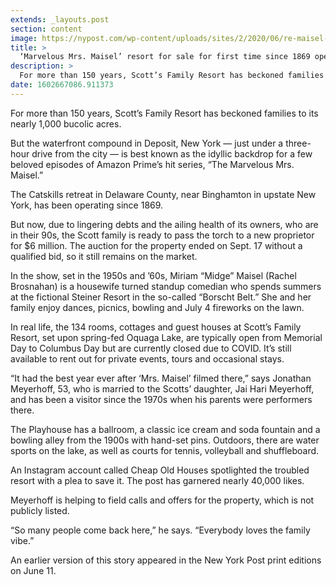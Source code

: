 ```yaml
--- 
extends: _layouts.post 
section: content 
image: https://nypost.com/wp-content/uploads/sites/2/2020/06/re-maisel-1.jpg?quality=90&strip=all&w=1200 
title: > 
  ‘Marvelous Mrs. Maisel’ resort for sale for first time since 1869 opening 
description: > 
  For more than 150 years, Scott’s Family Resort has beckoned families to its nearly 1,000 bucolic acres.The auction for the property ended on Sept. 17 without a qualified bid, so it still remains on the market.In real life, the 134 rooms, cottages and guest houses at Scott’s Family Resort, set upon spring-fed Oquaga Lake, are typically open from Memorial Day to Columbus Day but are currently closed due to COVID.An Instagram account called Cheap Old Houses spotlighted the troubled resort with a plea to save it.“Everybody loves the family vibe.”An earlier version of this story appeared in the New York Post print editions on June 11. 
date: 1602667086.911373 
--- 
```

For more than 150 years, Scott’s Family Resort has beckoned families to its nearly 1,000 bucolic acres.

But the waterfront compound in Deposit, New York — just under a three-hour drive from the city — is best known as the idyllic backdrop for a few beloved episodes of Amazon Prime’s hit series, “The Marvelous Mrs. Maisel.”

The Catskills retreat in Delaware County, near Binghamton in upstate New York, has been operating since 1869.

But now, due to lingering debts and the ailing health of its owners, who are in their 90s, the Scott family is ready to pass the torch to a new proprietor for $6 million. The auction for the property ended on Sept. 17 without a qualified bid, so it still remains on the market.

In the show, set in the 1950s and ’60s, Miriam “Midge” Maisel (Rachel Brosnahan) is a housewife turned standup comedian who spends summers at the fictional Steiner Resort in the so-called “Borscht Belt.” She and her family enjoy dances, picnics, bowling and July 4 fireworks on the lawn.

In real life, the 134 rooms, cottages and guest houses at Scott’s Family Resort, set upon spring-fed Oquaga Lake, are typically open from Memorial Day to Columbus Day but are currently closed due to COVID. It’s still available to rent out for private events, tours and occasional stays.

“It had the best year ever after ‘Mrs. Maisel’ filmed there,” says Jonathan Meyerhoff, 53, who is married to the Scotts’ daughter, Jai Hari Meyerhoff, and has been a visitor since the 1970s when his parents were performers there.

The Playhouse has a ballroom, a classic ice cream and soda fountain and a bowling alley from the 1900s with hand-set pins. Outdoors, there are water sports on the lake, as well as courts for tennis, volleyball and shuffleboard.

An Instagram account called Cheap Old Houses spotlighted the troubled resort with a plea to save it. The post has garnered nearly 40,000 likes.

Meyerhoff is helping to field calls and offers for the property, which is not publicly listed.

“So many people come back here,” he says. “Everybody loves the family vibe.”

An earlier version of this story appeared in the New York Post print editions on June 11.